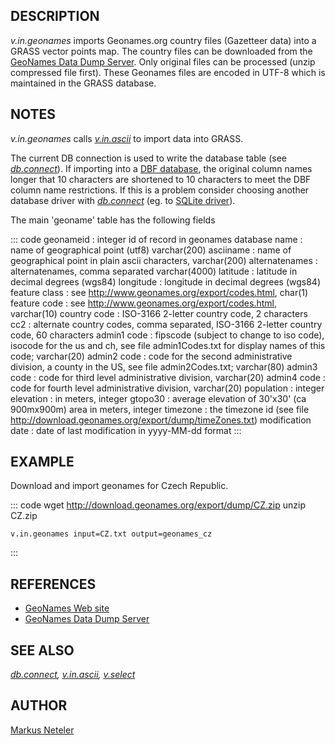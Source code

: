 ## DESCRIPTION

*v.in.geonames* imports Geonames.org country files (Gazetteer data) into
a GRASS vector points map. The country files can be downloaded from the
[GeoNames Data Dump Server](http://download.geonames.org/export/dump/).
Only original files can be processed (unzip compressed file first).
These Geonames files are encoded in UTF-8 which is maintained in the
GRASS database.

## NOTES

*v.in.geonames* calls *[v.in.ascii](v.in.ascii.html)* to import data
into GRASS.

The current DB connection is used to write the database table (see
*[db.connect](db.connect.html)*). If importing into a [DBF
database](grass-dbf.html), the original column names longer that 10
characters are shortened to 10 characters to meet the DBF column name
restrictions. If this is a problem consider choosing another database
driver with *[db.connect](db.connect.html)* (eg. to [SQLite
driver](grass-sqlite.html)).

The main \'geoname\' table has the following fields

::: code
    geonameid         : integer id of record in geonames database
    name              : name of geographical point (utf8) varchar(200)
    asciiname         : name of geographical point in plain ascii characters, varchar(200)
    alternatenames    : alternatenames, comma separated varchar(4000)
    latitude          : latitude in decimal degrees (wgs84)
    longitude         : longitude in decimal degrees (wgs84)
    feature class     : see http://www.geonames.org/export/codes.html, char(1)
    feature code      : see http://www.geonames.org/export/codes.html, varchar(10)
    country code      : ISO-3166 2-letter country code, 2 characters
    cc2               : alternate country codes, comma separated, ISO-3166 2-letter country code, 60 characters
    admin1 code       : fipscode (subject to change to iso code), isocode for the us and ch, see file admin1Codes.txt for display names of this code; varchar(20)
    admin2 code       : code for the second administrative division, a county in the US, see file admin2Codes.txt; varchar(80)
    admin3 code       : code for third level administrative division, varchar(20)
    admin4 code       : code for fourth level administrative division, varchar(20)
    population        : integer
    elevation         : in meters, integer
    gtopo30           : average elevation of 30'x30' (ca 900mx900m) area in meters, integer
    timezone          : the timezone id (see file http://download.geonames.org/export/dump/timeZones.txt)
    modification date : date of last modification in yyyy-MM-dd format
:::

## EXAMPLE

Download and import geonames for Czech Republic.

::: code
    wget http://download.geonames.org/export/dump/CZ.zip
    unzip CZ.zip

    v.in.geonames input=CZ.txt output=geonames_cz
:::

## REFERENCES

-   [GeoNames Web site](http://www.geonames.org)
-   [GeoNames Data Dump
    Server](http://download.geonames.org/export/dump/)

## SEE ALSO

*[db.connect](db.connect.html), [v.in.ascii](v.in.ascii.html),
[v.select](v.select.html)*

## AUTHOR

[Markus Neteler](http://www.grassbook.org/)

